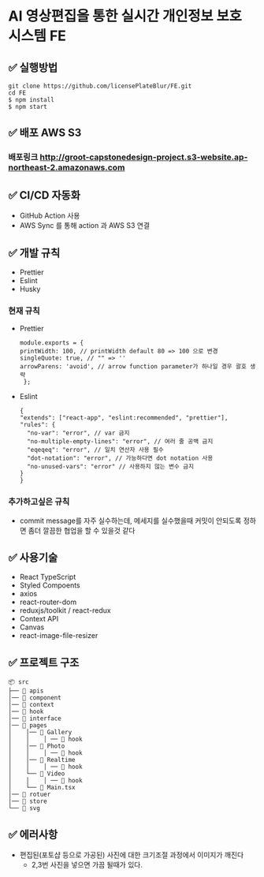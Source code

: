# AI 영상편집을 통한 실시간 개인정보 보호 시스템 FE

## ✅ 실행방법

```
git clone https://github.com/licensePlateBlur/FE.git
cd FE
$ npm install
$ npm start
```

## ✅ 배포 AWS S3

### 배포링크 http://groot-capstonedesign-project.s3-website.ap-northeast-2.amazonaws.com

## ✅ CI/CD 자동화

- GitHub Action 사용
- AWS Sync 를 통해 action 과 AWS S3 연결

## ✅ 개발 규칙

- Prettier
- Eslint
- Husky

### 현재 규칙

- Prettier
  ```
  module.exports = {
  printWidth: 100, // printWidth default 80 => 100 으로 변경
  singleQuote: true, // "" => ''
  arrowParens: 'avoid', // arrow function parameter가 하나일 경우 괄호 생략
   };
  ```
- Eslint
  ```
  {
  "extends": ["react-app", "eslint:recommended", "prettier"],
  "rules": {
    "no-var": "error", // var 금지
    "no-multiple-empty-lines": "error", // 여러 줄 공백 금지
    "eqeqeq": "error", // 일치 연산자 사용 필수
    "dot-notation": "error", // 가능하다면 dot notation 사용
    "no-unused-vars": "error" // 사용하지 않는 변수 금지
  }
  }
  ```

### 추가하고싶은 규칙

- commit message를 자주 실수하는데, 메세지를 실수했을때 커밋이 안되도록 정하면 좀더 깔끔한 협업을 할 수 있을것 같다

## ✅ 사용기술

- React TypeScript
- Styled Compoents
- axios
- react-router-dom
- reduxjs/toolkit / react-redux
- Context API
- Canvas
- react-image-file-resizer

## ✅ 프로젝트 구조

```
📦 src
├── 📂 apis
│── 📂 component
│── 📂 context
│── 📂 hook
│── 📂 interface
│── 📂 pages
│    │── 📂 Gallery
│    │    │ ── 📂 hook
│    │── 📂 Photo
│    │    │ ── 📂 hook
│    │── 📂 Realtime
│    │    │ ── 📂 hook
│    └── 📂 Video
│    │    │ ── 📂 hook
│    └── 📄 Main.tsx
│── 📂 rotuer
│── 📂 store
└── 📂 svg
```

## ✅ 에러사항

- 편집된(포토샵 등으로 가공된) 사진에 대한 크기조절 과정에서 이미지가 깨진다
  - 2,3번 사진을 넣으면 가끔 될때가 있다.
